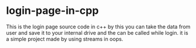 # login-page-in-cpp
This is the login page source code in c++ by this you can take the data from user and save it to your internal drive and the can be called while login.
it is a simple project made by using streams in oops.

